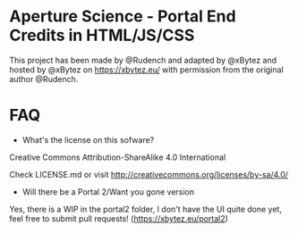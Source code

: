 # Aperture Science - Portal End Credits in HTML/JS/CSS

This project has been made by @Rudench and adapted by @xBytez and hosted by @xBytez on https://xbytez.eu/ with permission from the original author @Rudench.

# FAQ

* What's the license on this sofware?

Creative Commons Attribution-ShareAlike 4.0 International

Check LICENSE.md or visit http://creativecommons.org/licenses/by-sa/4.0/

* Will there be a Portal 2/Want you gone version

Yes, there is a WIP in the portal2 folder, I don't have the UI quite done yet, feel free to submit pull requests! (https://xbytez.eu/portal2)
